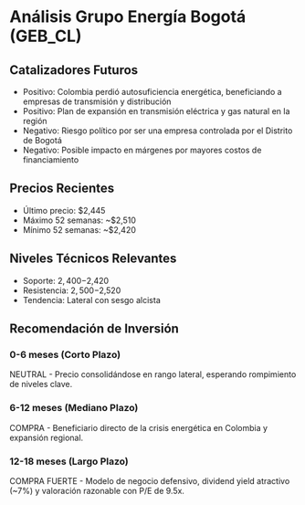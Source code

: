 # Análisis Grupo Energía Bogotá (GEB_CL)

## Catalizadores Futuros

- Positivo: Colombia perdió autosuficiencia energética, beneficiando a empresas de transmisión y distribución
- Positivo: Plan de expansión en transmisión eléctrica y gas natural en la región
- Negativo: Riesgo político por ser una empresa controlada por el Distrito de Bogotá
- Negativo: Posible impacto en márgenes por mayores costos de financiamiento

## Precios Recientes

- Último precio: $2,445
- Máximo 52 semanas: ~$2,510
- Mínimo 52 semanas: ~$2,420

## Niveles Técnicos Relevantes

- Soporte: $2,400-$2,420
- Resistencia: $2,500-$2,520
- Tendencia: Lateral con sesgo alcista

## Recomendación de Inversión

### 0-6 meses (Corto Plazo)

NEUTRAL - Precio consolidándose en rango lateral, esperando rompimiento de niveles clave.

### 6-12 meses (Mediano Plazo)

COMPRA - Beneficiario directo de la crisis energética en Colombia y expansión regional.

### 12-18 meses (Largo Plazo)

COMPRA FUERTE - Modelo de negocio defensivo, dividend yield atractivo (~7%) y valoración razonable con P/E de 9.5x.
